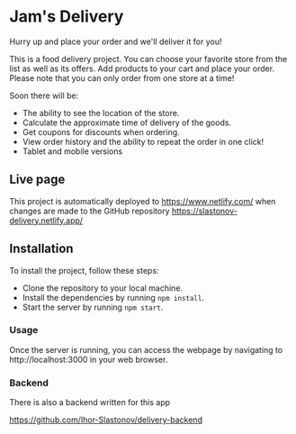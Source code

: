 # Jam's Delivery

Hurry up and place your order and we'll deliver it for you!

This is a food delivery project. You can choose your favorite store from the
list as well as its offers. Add products to your cart and place your order.
Please note that you can only order from one store at a time!

Soon there will be:

- The ability to see the location of the store.
- Calculate the approximate time of delivery of the goods.
- Get coupons for discounts when ordering.
- View order history and the ability to repeat the order in one click!
- Tablet and mobile versions

## Live page
This project is automatically deployed to https://www.netlify.com/ when changes are made to the GitHub repository
https://slastonov-delivery.netlify.app/

## Installation

To install the project, follow these steps:

- Clone the repository to your local machine.
- Install the dependencies by running `npm install`.
- Start the server by running `npm start`.

### Usage

Once the server is running, you can access the webpage by navigating to
http://localhost:3000 in your web browser.

### Backend

There is also a backend written for this app

https://github.com/Ihor-Slastonov/delivery-backend
